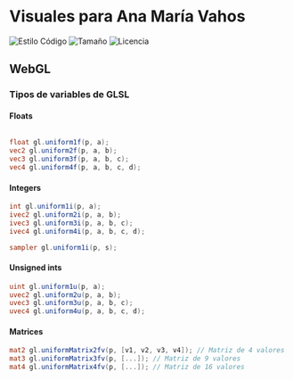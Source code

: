 # Visuales para Ana María Vahos

![Estilo Código](https://github.com/enflujo/enflujo-plantilla-vite/actions/workflows/estilo-codigo.yml/badge.svg)
![Tamaño](https://img.shields.io/github/repo-size/enflujo/enflujo-plantilla-vite?color=%235757f7&label=Tama%C3%B1o%20repo&logo=open-access&logoColor=white)
![Licencia](https://img.shields.io/github/license/enflujo/enflujo-plantilla-vite?label=Licencia&logo=open-source-initiative&logoColor=white)

## WebGL

### Tipos de variables de GLSL

#### Floats

```glsl

float gl.uniform1f(p, a);
vec2 gl.uniform2f(p, a, b);
vec3 gl.uniform3f(p, a, b, c);
vec4 gl.uniform4f(p, a, b, c, d);
```

#### Integers

```glsl
int gl.uniform1i(p, a);
ivec2 gl.uniform2i(p, a, b);
ivec3 gl.uniform3i(p, a, b, c);
ivec4 gl.uniform4i(p, a, b, c, d);

sampler gl.uniform1i(p, s);
```

#### Unsigned ints

```glsl
uint gl.uniform1u(p, a);
uvec2 gl.uniform2u(p, a, b);
uvec3 gl.uniform3u(p, a, b, c);
uvec4 gl.uniform4u(p, a, b, c, d);
```

#### Matrices

```glsl
mat2 gl.uniformMatrix2fv(p, [v1, v2, v3, v4]); // Matriz de 4 valores
mat3 gl.uniformMatrix3fv(p, [...]); // Matriz de 9 valores
mat4 gl.uniformMatrix4fv(p, [...]); // Matriz de 16 valores
```
